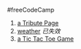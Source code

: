 #freeCodeCamp

1. [a Tribute Page](https://sad-xu.github.io/free-code-camp/1%20a%20Tribute%20Page/TributePage.html)
2. [weather](https://sad-xu.github.io/free-code-camp/2%20show%20local%20weather/demo.html)  *已失效*
3. [a Tic Tac Toe Game](https://sad-xu.github.io/free-code-camp/3%20a%20Tic%20Tac%20Toe%20Game/game.html)
